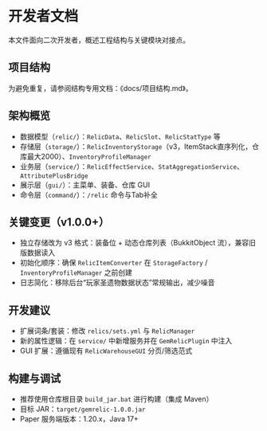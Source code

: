 # 开发者文档

本文件面向二次开发者，概述工程结构与关键模块对接点。

## 项目结构

为避免重复，请参阅结构专用文档：《docs/项目结构.md》。

## 架构概览

- 数据模型（`relic/`）：`RelicData`、`RelicSlot`、`RelicStatType` 等
- 存储层（`storage/`）：`RelicInventoryStorage`（v3，ItemStack直序列化，仓库最大2000）、`InventoryProfileManager`
- 业务层（`service/`）：`RelicEffectService`、`StatAggregationService`、`AttributePlusBridge`
- 展示层（`gui/`）：主菜单、装备、仓库 GUI
- 命令层（`command/`）：`/relic` 命令与Tab补全

## 关键变更（v1.0.0+）

- 独立存储改为 v3 格式：装备位 + 动态仓库列表（BukkitObject 流），兼容旧版数据读入
- 初始化顺序：确保 `RelicItemConverter` 在 `StorageFactory` / `InventoryProfileManager` 之前创建
- 日志简化：移除后台“玩家圣遗物数据状态”常规输出，减少噪音

## 开发建议

- 扩展词条/套装：修改 `relics/sets.yml` 与 `RelicManager`
- 新的属性逻辑：在 `service/` 中新增服务并在 `GemRelicPlugin` 中注入
- GUI 扩展：遵循现有 `RelicWarehouseGUI` 分页/筛选范式

## 构建与调试

- 推荐使用仓库根目录 `build_jar.bat` 进行构建（集成 Maven）
- 目标 JAR：`target/gemrelic-1.0.0.jar`
- Paper 服务端版本：1.20.x，Java 17+
